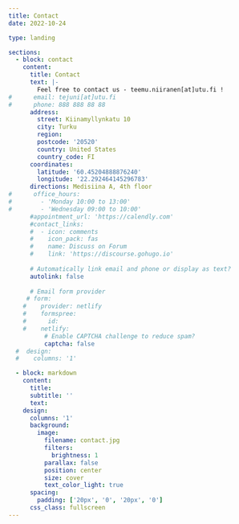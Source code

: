 ```yaml
---
title: Contact
date: 2022-10-24

type: landing

sections:
  - block: contact
    content:
      title: Contact
      text: |-
        Feel free to contact us - teemu.niiranen[at]utu.fi !
#      email: tejuni[at]utu.fi
#      phone: 888 888 88 88
      address:
        street: Kiinamyllynkatu 10
        city: Turku
        region: 
        postcode: '20520'
        country: United States
        country_code: FI
      coordinates:
        latitude: '60.45204888876240'
        longitude: '22.292464145296783'
      directions: Medisiina A, 4th floor
#      office_hours:
#        - 'Monday 10:00 to 13:00'
#        - 'Wednesday 09:00 to 10:00'
      #appointment_url: 'https://calendly.com'
      #contact_links:
      #  - icon: comments
      #    icon_pack: fas
      #    name: Discuss on Forum
      #    link: 'https://discourse.gohugo.io'
    
      # Automatically link email and phone or display as text?
      autolink: false
    
      # Email form provider
     # form:
    #    provider: netlify
    #    formspree:
    #      id:
    #    netlify:
          # Enable CAPTCHA challenge to reduce spam?
          captcha: false
  #  design:
  #    columns: '1'

  - block: markdown
    content:
      title:
      subtitle: ''
      text:
    design:
      columns: '1'
      background:
        image: 
          filename: contact.jpg
          filters:
            brightness: 1
          parallax: false
          position: center
          size: cover
          text_color_light: true
      spacing:
        padding: ['20px', '0', '20px', '0']
      css_class: fullscreen
---
```

